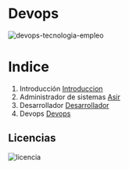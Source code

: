 # Devops
![devops-tecnologia-empleo](https://github.com/ArturoKronos/Devops/assets/145538520/e735e8d9-f957-439c-807d-231632629cc3)

# Indice 
1.  Introducción
 [Introduccion](https://github.com/ArturoKronos/Devops/edit/main/Introduccion)
2.  Administrador de sistemas
  [Asir](https://github.com/ArturoKronos/Devops/blob/main/Asir.md)
3.  Desarrollador
   [Desarrollador](https://github.com/ArturoKronos/Devops/blob/main/desarrollador.md)
4.  Devops
   [Devops](Devops.md)

## Licencias 
![licencia](https://github.com/ArturoKronos/Devops/assets/145538520/9eb5b395-ba4d-4fa8-afd2-7f7ad494e096)
